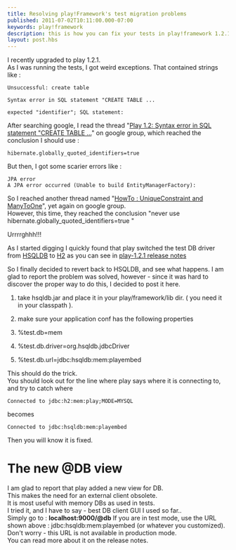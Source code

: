 ```yaml
---
title: Resolving play!Framework's test migration problems
published: 2011-07-02T10:11:00.000-07:00
keywords: play!framework
description: this is how you can fix your tests in play!framework 1.2.1
layout: post.hbs
---
```


I recently upgraded to play 1.2.1.  
As I was running the tests, I got weird exceptions. That contained strings like :  

```
Unsuccessful: create table   

Syntax error in SQL statement "CREATE TABLE ...   

expected "identifier"; SQL statement:   
```

After searching google, I read the thread "[Play 1.2: Syntax error in SQL statement "CREATE TABLE ...](http://groups.google.com/group/play-framework/browse_thread/thread/7db811362e73a81f)" on google group, which reached the conclusion I should use :  

```hibernate.globally_quoted_identifiers=true```

But then, I got some scarier errors like :  

```
JPA error  
A JPA error occurred (Unable to build EntityManagerFactory):  
```

So I reached another thread named "[HowTo : UniqueConstraint and ManyToOne](http://groups.google.com/group/play-framework/browse_thread/thread/20b3ecc0b008a76f)", yet again on google group.  
However, this time, they reached the conclusion "never use hibernate.globally_quoted_identifiers=true "  

Urrrrghhh!!!  

As I started digging I quickly found that play switched the test DB driver from [HSQLDB](http://hsqldb.org/) to [H2](http://www.h2database.com/html/main.html) as you can see in [play-1.2.1 release notes](http://www2.playframework.org/documentation/1.2/releasenotes-1.2#H2asdefaultinmemorydatabase)  

So I finally decided to revert back to HSQLDB, and see what happens. I am glad to report the problem was solved, however - since it was hard to discover the proper way to do this, I decided to post it here.

1.  take hsqldb.jar and place it in your play/framework/lib dir. ( you need it in your classpath ).
2.  make sure your application conf has the following properties

1.  %test.db=mem
2.  %test.db.driver=org.hsqldb.jdbcDriver
3.  %test.db.url=jdbc:hsqldb:mem:playembed

This should do the trick.  
You should look out for the line where play says where it is connecting to, and try to catch where

```Connected to jdbc:h2:mem:play;MODE=MYSQL```

becomes

```Connected to jdbc:hsqldb:mem:playembed```

Then you will know it is fixed.

# The new @DB view

I am glad to report that play added a new view for DB.  
This makes the need for an external client obsolete.  
It is most useful with memory DBs as used in tests.  
I tried it, and I have to say - best DB client GUI I used so far..  
Simply go to : <span style="font-weight:bold">localhost:9000/@db</span>
If you are in test mode, use the URL shown above : jdbc:hsqldb:mem:playembed (or whatever you customized).  
Don't worry - this URL is not available in production mode.  
You can read more about it on the release notes.